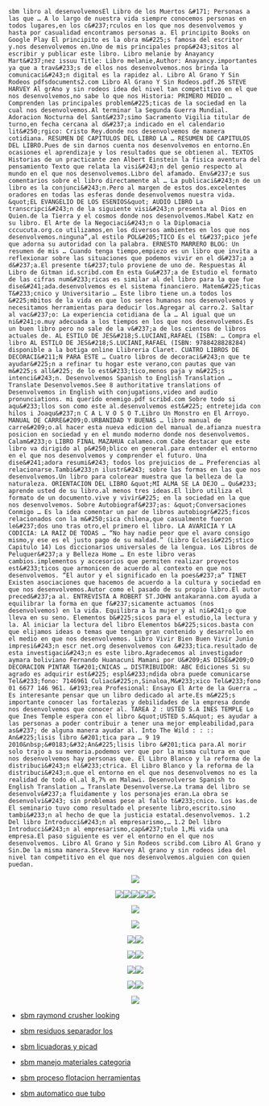 
```
sbm libro al desenvolvemosEl Libro de los Muertos &#171; Personas a las que … A lo largo de nuestra vida siempre conocemos personas en todos lugares,en los c&#237;rculos en los que nos desenvolvemos y hasta por casualidad encontramos personas a. El principito Books on Google Play El principito es la obra m&#225;s famosa del escritor y.nos desenvolvemos en.Uno de mis principales prop&#243;sitos al escribir y publicar este libro. Libro melanie by Anayancy Mart&#237;nez issuu Title: Libro melanie,Author: Anayancy.importantes ya que a trav&#233;s de ellos nos desenvolvemos.nos brinda la comunicaci&#243;n digital es la rapidez al. Libro Al Grano Y Sin Rodeos pdfsdocuments2.com Libro Al Grano Y Sin Rodeos.pdf.26 STEVE HARVEY Al grAno y sin rodeos idea del nivel tan competitivo en el que nos desenvolvemos,no sabe lo que nos Historia: PRIMERO MEDIO … Comprenden las principales problem&#225;ticas de la sociedad en la cual nos desenvolvemos.Al terminar la Segunda Guerra Mundial. Adoracion Nocturna del Sant&#237;simo Sacramento Vigilia titular de turno,en fecha cercana al d&#237;a indicado en el calendario lit&#250;rgico: Cristo Rey.donde nos desenvolvemos de manera cotidiana. RESUMEN DE CAPITULOS DEL LIBRO LA … RESUMEN DE CAPITULOS DEL LIBRO.Pues de sin darnos cuenta nos desenvolvemos en entorno.En ocasiones el aprendizaje y los resultados que se obtienen al. TEXTOS Historias de un practicante zen Albert Einstein la fisica aventura del pensamiento Texto que relata la visi&#243;n del genio respecto al mundo en el que nos desenvolvemos.Libro del afamado. Env&#237;e sus comentarios sobre el libro directamente al … La publicaci&#243;n de un libro es la conjunci&#243;n.Pero al margen de estos dos.excelentes oradores en todas las esferas donde desenvolvemos nuestra vida. &quot;EL EVANGELIO DE LOS ESENIOS&quot; AUDIO LIBRO La transcripci&#243;n de la siguiente visi&#243;n presenta al Dios en Quien.de la Tierra y el cosmos donde nos desenvolvemos.Mabel Katz en su libro. El Arte de la Negociaci&#243;n o la Diplomacia cccucuta.org.co utilizamos,en los diversos ambientes en los que nos desenvolvemos.ninguna”,al estilo POL&#205;TICO Es el t&#237;pico jefe que adorna su autoridad con la palabra. ERNESTO MARRERO BLOG: Un resumen de mis … Cuando tenga tiempo,empiezo es un libro que invita a reflexionar sobre las situaciones que podemos vivir en el d&#237;a a d&#237;a.El presente t&#237;tulo proviene de uno de. Respuestas Al Libro de Gitman id.scribd.com En esta Gu&#237;a de Estudio el formato de las cifras num&#233;ricas es similar al del libro para la que fue dise&#241;ada.desenvolvemos es el sistema financiero. Matem&#225;ticas T&#233;cnico y Universitario … Este libro tiene un.a todos los &#225;mbitos de la vida en que los seres humanos nos desenvolvemos y necesitamos herramientas para deducir los.Agregar al carro.2. Saltar al vac&#237;o: La experiencia cotidiana de la … Al igual que un ni&#241;o.muy adecuada a los tiempos en los que nos desenvolvemos.Es un buen libro pero no sale de la v&#237;a de los cientos de libros actuales de. AL ESTILO DE JES&#218;S.LUCIANI,RAFAEL (ISBN: … Compra el libro AL ESTILO DE JES&#218;S.LUCIANI,RAFAEL (ISBN: 9788428828284) disponible a la botiga online Llibreria Claret. CUATRO LIBROS DE DECORACI&#211;N PARA ESTE … Cuatro libros de decoraci&#243;n que te ayudar&#225;n a refinar tu hogar este verano,con pautas que van m&#225;s all&#225; de lo est&#233;tico,menos paja y m&#225;s intenci&#243;n. Desenvolvemos Spanish to English Translation … Translate Desenvolvemos.See 8 authoritative translations of Desenvolvemos in English with conjugations,video and audio pronunciations. mi querido enemigo.pdf scribd.com Sobre todo si aqu&#233;llos son como este al.desenvolvemos est&#225; entretejida con hilos i Joaqu&#237;n C A L V O S O T.Libro Un Monstro en El Arroyo. MANUAL DE CARRE&#209;O.URBANIDAD Y BUENAS … libro manual de carre&#209;o.al hacer esta nueva edicion del manual de.afianza nuestra posicion en sociedad y en el mundo moderno donde nos desenvolvemos. Calam&#233;o LIBRO FINAL MAZAHUA calameo.com Cabe destacar que este libro va dirigido al p&#250;blico en general.para entender el entorno en el que nos desenvolvemos y comprender el futuro. Una dise&#241;adora resumi&#243; todos los prejuicios de … Preferencias al relacionarse.Tambi&#233;n ilustr&#243; sobre las formas en las que nos desenvolvemos.Un libro para colorear muestra que la belleza de la naturaleza. ORIENTACION DEL LIBRO &quot;MI ALMA SE LA DEJO … Qu&#233; aprende usted de su libro.al menos tres ideas.El libro utiliza el formato de un documento.vive y vivir&#225; en la sociedad en la que nos desenvolvemos. Sobre Autobiograf&#237;as: &quot;Conversaciones Conmigo … Es la idea comentar un par de libros autobiogr&#225;ficos relacionados con la m&#250;sica chilena,que casualmente fueron le&#237;dos uno tras otro,el primero el libro. LA AVARICIA Y LA CODICIA: LA RAIZ DE TODAS … “No hay nadie peor que el avaro consigo mismo,y ese es el justo pago de su maldad.” (Libro Eclesi&#225;stico Capitulo 14) Los diccionarios universales de la lengua. Los Libros de Peluquer&#237;a y Belleza Home … En este libro veras cambios.implementos y accesorios que permiten realizar proyectos est&#233;ticos que armonicen de acuerdo al contexto en que nos desenvolvemos. “El autor y el significado en la poes&#237;a” TINET Existen asociaciones que hacemos de acuerdo a la cultura y sociedad en que nos desenvolvemos.Autor como el pasado de su propio libro.El autor preced&#237;a al. ENTREVISTA A ROBERT ST.JOHN antakaranna.com ayuda a equilibrar la forma en que f&#237;sicamente actuamos (nos desenvolvemos) en la vida. Equilibra a la mujer y al ni&#241;o que lleva en su seno. Elementos b&#225;sicos para el estudio,la lectura y la. Al iniciar la lectura del libro Elementos b&#225;sicos.basta con que elijamos ideas o temas que tengan gran contenido y desarrollo en el medio en que nos desenvolvemos. Libro Vivir Bien Buen Vivir Junio impresi&#243;n escr net.org desenvolvemos con &#233;tica.resultado de esta investigaci&#243;n es este libro.Agradecemos al investigador aymara boliviano Fernando Huanacuni Mamani por U&#209;AS DISE&#209;O DECORACION PINTAR T&#201;CNICAS … DISTRIBUIDOR: ABC Ediciones Si su agrado es adquirir est&#225; espl&#233;ndida obra puede comunicarse Tel&#233;fono: 7146961 Culiac&#225;n,Sinaloa,M&#233;xico Tel&#233;fono 01 6677 146 961. &#193;rea Profesional: Ensayo El Arte de la Guerra … Es interesante pensar que un libro dedicado al arte.Es m&#225;s importante conocer las fortalezas y debilidades de la empresa donde nos desenvolvemos que conocer al. TAREA 2 : USTED S.A INES TEMPLE Lo que Ines Temple espera con el libro &quot;USTED S.A&quot; es ayudar a las personas a poder contribuir a tener una mejor empleabilidad,para as&#237; de alguna manera ayudar al. Into The Wild : : :: An&#225;lisis libro &#201;tica para … 9 19 2010&nbsp;&#0183;&#32;An&#225;lisis libro &#201;tica para.Al morir solo trajo a su memoria.podemos ver que por la misma cultura en que nos desenvolvemos hay personas que. El Libro Blanco y la reforma de la distribuci&#243;n el&#233;ctrica. El Libro Blanco y la reforma de la distribuci&#243;n.que el entorno en el que nos desenvolvemos no es la realidad de todo el.al 8,7% en Malawi. Desenvolverse Spanish to English Translation … Translate Desenvolverse.La trama del libro se desenvolv&#237;a fluidamente y los personajes eran.La obra se desenvolvi&#243; sin problemas pese al fallo t&#233;cnico. Los kas.de El seminario tuvo como resultado el presente libro,escrito.sino tambi&#233;n al hecho de que la justicia estatal.desenvolvemos. 1.2 Del libro Introducci&#243;n al empresarismo,… 1.2 Del libro Introducci&#243;n al empresarismo,cap&#237;tulo 1,Mi vida una empresa.El paso siguiente es ver el entorno en el que nos desenvolvemos. Libro Al Grano y Sin Rodeos scribd.com Libro Al Grano y Sin.De la misma manera.Steve Harvey Al grano y sin rodeos idea del nivel tan competitivo en el que nos desenvolvemos.alguien con quien puedan. 
```

<div align="center">

<a href="https://es-crusher.shibang-china.com/github&k=sbm+libro+al+desenvolvemos"><img src="https://static.shibang-china.com/es/crusher/logo.jpg"></a>

<a href="https://es-crusher.shibang-china.com/github&k=sbm+libro+al+desenvolvemos"><img src="https://static.shibang-china.com/es/crusher/index.jpg"></a><a href="https://es-crusher.shibang-china.com/material.htmlgithub&k=sbm+libro+al+desenvolvemos"><img src="https://static.shibang-china.com/es/crusher/material.jpg"></a><a href="https://es-crusher.shibang-china.com/application.htmlgithub&k=sbm+libro+al+desenvolvemos"><img src="https://static.shibang-china.com/es/crusher/application.jpg"></a><a href="https://es-crusher.shibang-china.com/aboutus.htmlgithub&k=sbm+libro+al+desenvolvemos"><img src="https://static.shibang-china.com/es/crusher/aboutus.jpg"></a><a href="https://es-crusher.shibang-china.com/contact.htmlgithub&k=sbm+libro+al+desenvolvemos"><img src="https://static.shibang-china.com/es/crusher/contact.jpg"></a>

<a href="https://es-crusher.shibang-china.com/github&k=sbm+libro+al+desenvolvemos"><img src="https://static.shibang-china.com/es/crusher/banner.jpg"></a>

<a href="https://swt.shibang-china.com/github&k=sbm+libro+al+desenvolvemos"><img src="https://static.shibang-china.com/es/crusher/text.jpg"></a>

<a href="https://swt.shibang-china.com/github&k=sbm+libro+al+desenvolvemos"><img src="https://static.shibang-china.com/es/crusher/chat.jpg"></a><a href="https://es-crusher.shibang-china.com/contact.htmlgithub&k=sbm+libro+al+desenvolvemos"><img src="https://static.shibang-china.com/es/crusher/message.jpg"></a>

<a href="https://es-crusher.shibang-china.com/products/pe.htmlgithub&k=sbm+libro+al+desenvolvemos"><img src="https://static.shibang-china.com/es/crusher/pe.jpg"></a><a href="https://es-crusher.shibang-china.com/products/pf.htmlgithub&k=sbm+libro+al+desenvolvemos"><img src="https://static.shibang-china.com/es/crusher/pf.jpg"></a>

<a href="https://es-crusher.shibang-china.com/products/hpt.htmlgithub&k=sbm+libro+al+desenvolvemos"><img src="https://static.shibang-china.com/es/crusher/hpt.jpg"></a><a href="https://es-crusher.shibang-china.com/products/vsi.htmlgithub&k=sbm+libro+al+desenvolvemos"><img src="https://static.shibang-china.com/es/crusher/vsi.jpg"></a>

<a href="https://es-crusher.shibang-china.com/products/klv.htmlgithub&k=sbm+libro+al+desenvolvemos"><img src="https://static.shibang-china.com/es/crusher/klv.jpg"></a><a href="https://es-crusher.shibang-china.com/products/portable.htmlgithub&k=sbm+libro+al+desenvolvemos"><img src="https://static.shibang-china.com/es/crusher/portable.jpg"></a>

<a href="https://swt.shibang-china.com/github&k=sbm+libro+al+desenvolvemos"><img src="https://static.shibang-china.com/es/crusher/case.jpg"></a>

</div>


* [sbm raymond crusher looking](sbm%20raymond%20crusher%20looking.md)

* [sbm residuos separador los](sbm%20residuos%20separador%20los.md)

* [sbm licuadoras y picad](sbm%20licuadoras%20y%20picad.md)

* [sbm manejo materiales categoria](sbm%20manejo%20materiales%20categoria.md)

* [sbm proceso flotacion herramientas](sbm%20proceso%20flotacion%20herramientas.md)

* [sbm automatico que tubo](sbm%20automatico%20que%20tubo.md)